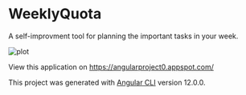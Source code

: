 # WeeklyQuota
A self-improvment tool for planning the important tasks in your week.

![plot](./directory_1/directory_2/.../directory_n/plot.png)

View this application on https://angularproject0.appspot.com/

This project was generated with [Angular CLI](https://github.com/angular/angular-cli) version 12.0.0.
